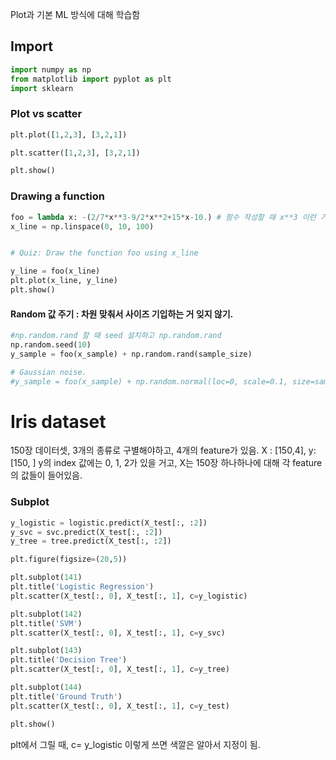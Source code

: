 Plot과 기본 ML 방식에 대해 학습함
## Import
```Python
import numpy as np
from matplotlib import pyplot as plt
import sklearn
```
### Plot vs scatter
```Python
plt.plot([1,2,3], [3,2,1])

plt.scatter([1,2,3], [3,2,1])

plt.show()
```

### Drawing a function
```Python
foo = lambda x: -(2/7*x**3-9/2*x**2+15*x-10.) # 함수 작성할 때 x**3 이런 거 복습.
x_line = np.linspace(0, 10, 100)


# Quiz: Draw the function foo using x_line

y_line = foo(x_line)
plt.plot(x_line, y_line)
plt.show()
```
#### Random 값 주기 : 차원 맞춰서 사이즈 기입하는 거 잊지 않기.
```Python
#np.random.rand 할 때 seed 설치하고 np.random.rand
np.random.seed(10)
y_sample = foo(x_sample) + np.random.rand(sample_size)

# Gaussian noise.
#y_sample = foo(x_sample) + np.random.normal(loc=0, scale=0.1, size=sample_size)
```

# Iris dataset
150장 데이터셋, 3개의 종류로 구별해야하고, 4개의 feature가 있음.
X : [150,4], y:[150, ]
y의 index 값에는 0, 1, 2가 있을 거고, X는 150장 하나하나에 대해 각 feature의 값들이 들어있음.

### Subplot
```Python
y_logistic = logistic.predict(X_test[:, :2])
y_svc = svc.predict(X_test[:, :2])
y_tree = tree.predict(X_test[:, :2])

plt.figure(figsize=(20,5))

plt.subplot(141)
plt.title('Logistic Regression')
plt.scatter(X_test[:, 0], X_test[:, 1], c=y_logistic)

plt.subplot(142)
plt.title('SVM')
plt.scatter(X_test[:, 0], X_test[:, 1], c=y_svc)

plt.subplot(143)
plt.title('Decision Tree')
plt.scatter(X_test[:, 0], X_test[:, 1], c=y_tree)

plt.subplot(144)
plt.title('Ground Truth')
plt.scatter(X_test[:, 0], X_test[:, 1], c=y_test)

plt.show()
```
plt에서 그릴 때, c= y_logistic 이렇게 쓰면 색깔은 알아서 지정이 됨.